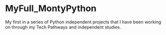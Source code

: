 # MyFull_MontyPython
My first in a series of Python independent projects that I have been working on through my Tech Pathways and independent studies.
